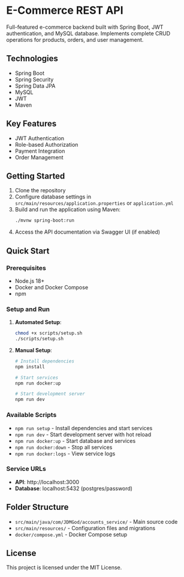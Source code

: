 # E-Commerce REST API

Full-featured e-commerce backend built with Spring Boot, JWT authentication, and MySQL database. Implements complete CRUD operations for products, orders, and user management.

## Technologies
- Spring Boot
- Spring Security
- Spring Data JPA
- MySQL
- JWT
- Maven

## Key Features
- JWT Authentication
- Role-based Authorization
- Payment Integration
- Order Management

## Getting Started
1. Clone the repository
2. Configure database settings in `src/main/resources/application.properties` or `application.yml`
3. Build and run the application using Maven:
   ```bash
   ./mvnw spring-boot:run
   ```
4. Access the API documentation via Swagger UI (if enabled)

## Quick Start

### Prerequisites
- Node.js 18+
- Docker and Docker Compose
- npm

### Setup and Run

1. **Automated Setup**:
   ```bash
   chmod +x scripts/setup.sh
   ./scripts/setup.sh
   ```

2. **Manual Setup**:
   ```bash
   # Install dependencies
   npm install
   
   # Start services
   npm run docker:up
   
   # Start development server
   npm run dev
   ```

### Available Scripts

- `npm run setup` - Install dependencies and start services
- `npm run dev` - Start development server with hot reload
- `npm run docker:up` - Start database and services
- `npm run docker:down` - Stop all services
- `npm run docker:logs` - View service logs

### Service URLs

- **API**: http://localhost:3000
- **Database**: localhost:5432 (postgres/password)

## Folder Structure
- `src/main/java/com/JDMGod/accounts_service/` - Main source code
- `src/main/resources/` - Configuration files and migrations
- `docker/compose.yml` - Docker Compose setup

## License
This project is licensed under the MIT License.

